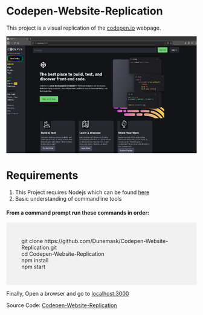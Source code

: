# Codepen-Website-Replication
 This project is a visual replication of the [codepen.io](https://codepen.io) webpage.

![Image Not Found](https://raw.githubusercontent.com/Dunemask/Codepen-Website-Replication/master/Codepen.png)

# Requirements

1. This Project requires Nodejs which can be found
[here](https://nodejs.org/en/download/)
2. Basic understanding of commandline tools



#### From a command prompt run these commands in order:
<div style="background-color:rgba(0, 0, 0, 0.0470588); text-align:left; padding:40px; border-radius:4px;">
<div style="margin:auto;">
    git clone https://github.com/Dunemask/Codepen-Website-Replication.git
    <br/>
    cd Codepen-Website-Replication
    <br/>
    npm install
    <br/>
    npm start
</div>
</div>

Finally, Open a browser and go to [localhost:3000](http://localhost:3000)

Source Code: [Codepen-Website-Replication](https://github.com/Dunemask/Codepen-Website-Replication)